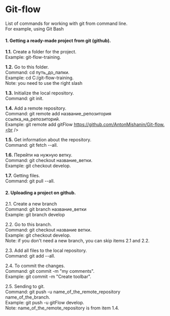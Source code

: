 # Git-flow
List of commands for working with git from command line.<br />
For example, using Git Bash<br />

#### 1. Getting a ready-made project from git (github).

**1.1.** Create a folder for the project.<br />
Example: git-flow-training.<br />

**1.2.** Go to this folder.<br />
Command: cd путь_до_папки.<br />
Example: cd C:/git-flow-training.<br />
Note: you need to use the right slash<br />

**1.3.** Initialize the local repository.<br />
Command: git init.<br />

**1.4.** Add a remote repository.<br />
Command: git remote add название_репозитория ссылка_на_репозиторий.<br />
Example: git remote add gitFlow https://github.com/AntonMishanin/Git-flow.<br />

**1.5.** Get information about the repository.<br />
Command: git fetch --all.<br />

**1.6.** Перейти на нужную ветку.<br />
Command: git checkout название_ветки.<br />
Example: git checkout develop.<br />

**1.7.** Getting files.<br />
Command: git pull --all.<br />

#### 2. Uploading a project on github.

2.1. Create a new branch<br />
Command: git branch название_ветки<br />
Example: git branch develop<br />

2.2. Go to this branch.<br />
Command: git checkout название ветки.<br />
Example: git checkout develop.<br />
Note: if you don't need a new branch, you can skip items 2.1 and 2.2.<br />

2.3. Add all files to the local repository.<br />
Command: git add --all.<br />

2.4. To commit the changes.<br />
Command: git commit -m "my comments".<br />
Example: git commit -m "Create toolbar".<br />

2.5. Sending to git.<br />
Command: git push -u name_of_the_remote_repository name_of_the_branch.<br />
Example: git push -u gitFlow develop.<br />
Note: name_of_the_remote_repository is from item 1.4.<br />
